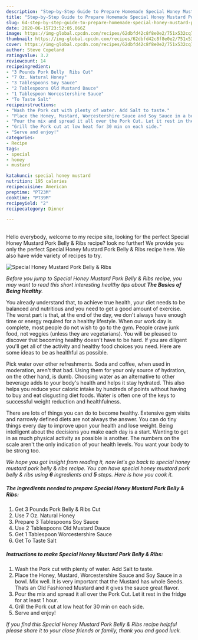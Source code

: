 ```yaml
---
description: "Step-by-Step Guide to Prepare Homemade Special Honey Mustard Pork Belly &amp;amp; Ribs"
title: "Step-by-Step Guide to Prepare Homemade Special Honey Mustard Pork Belly &amp;amp; Ribs"
slug: 64-step-by-step-guide-to-prepare-homemade-special-honey-mustard-pork-belly-and-amp-ribs
date: 2020-06-15T23:52:05.066Z
image: https://img-global.cpcdn.com/recipes/62dbfd42c8f8e0e2/751x532cq70/special-honey-mustard-pork-belly-ribs-recipe-main-photo.jpg
thumbnail: https://img-global.cpcdn.com/recipes/62dbfd42c8f8e0e2/751x532cq70/special-honey-mustard-pork-belly-ribs-recipe-main-photo.jpg
cover: https://img-global.cpcdn.com/recipes/62dbfd42c8f8e0e2/751x532cq70/special-honey-mustard-pork-belly-ribs-recipe-main-photo.jpg
author: Steve Copeland
ratingvalue: 3.2
reviewcount: 14
recipeingredient:
- "3 Pounds Pork Belly  Ribs Cut"
- "7 Oz. Natural Honey"
- "3 Tablespoons Soy Sauce"
- "2 Tablespoons Old Mustard Dauce"
- "1 Tablespoon Worcestershire Sauce"
- "To Taste Salt"
recipeinstructions:
- "Wash the Pork cut with plenty of water. Add Salt to taste."
- "Place the Honey, Mustard, Worcestershire Sauce and Soy Sauce in a bowl. Mix well. It is very important that the Mustard has whole Seeds. Thats an Old Fashioned Mustard and it gives the sauce great flavor."
- "Pour the mix and spread it all over the Pork Cut. Let it rest in the fridge for at least 1 hour."
- "Grill the Pork cut at low heat for 30 min on each side."
- "Serve and enjoy!"
categories:
- Recipe
tags:
- special
- honey
- mustard

katakunci: special honey mustard 
nutrition: 195 calories
recipecuisine: American
preptime: "PT23M"
cooktime: "PT39M"
recipeyield: "2"
recipecategory: Dinner

---
```

<br>
Hello everybody, welcome to my recipe site, looking for the perfect Special Honey Mustard Pork Belly &amp; Ribs recipe? look no further! We provide you only the perfect Special Honey Mustard Pork Belly &amp; Ribs recipe here. We also have wide variety of recipes to try.
<br>


![Special Honey Mustard Pork Belly &amp; Ribs](https://img-global.cpcdn.com/recipes/62dbfd42c8f8e0e2/751x532cq70/special-honey-mustard-pork-belly-ribs-recipe-main-photo.jpg)

<i>Before you jump to Special Honey Mustard Pork Belly &amp; Ribs recipe, you may want to read this short interesting healthy tips about <strong>The Basics of Being Healthy</strong>.</i>

You already understand that, to achieve true health, your diet needs to be balanced and nutritious and you need to get a good amount of exercise. The worst part is that, at the end of the day, we don't always have enough time or energy required for a healthy lifestyle. When our work day is complete, most people do not wish to go to the gym. People crave junk food, not veggies (unless they are vegetarians). You will be pleased to discover that becoming healthy doesn't have to be hard. If you are diligent you'll get all of the activity and healthy food choices you need. Here are some ideas to be as healthful as possible.

Pick water over other refreshments. Soda and coffee, when used in moderation, aren't that bad. Using them for your only source of hydration, on the other hand, is dumb. Choosing water as an alternative to other beverage adds to your body's health and helps it stay hydrated. This also helps you reduce your caloric intake by hundreds of points without having to buy and eat disgusting diet foods. Water is often one of the keys to successful weight reduction and healthfulness.

There are lots of things you can do to become healthy. Extensive gym visits and narrowly defined diets are not always the answer. You can do tiny things every day to improve upon your health and lose weight. Being intelligent about the decisions you make each day is a start. Wanting to get in as much physical activity as possible is another. The numbers on the scale aren't the only indication of your health levels. You want your body to be strong too. 


<i>We hope you got insight from reading it, now let's go back to special honey mustard pork belly &amp; ribs recipe. You can have special honey mustard pork belly &amp; ribs using <strong>6</strong> ingredients and <strong>5</strong> steps. Here is how you cook it.
</i>

##### The ingredients needed to prepare Special Honey Mustard Pork Belly &amp; Ribs:

1. Get 3 Pounds Pork Belly &amp; Ribs Cut
1. Use 7 Oz. Natural Honey
1. Prepare 3 Tablespoons Soy Sauce
1. Use 2 Tablespoons Old Mustard Dauce
1. Get 1 Tablespoon Worcestershire Sauce
1. Get To Taste Salt


##### Instructions to make Special Honey Mustard Pork Belly &amp; Ribs:

1. Wash the Pork cut with plenty of water. Add Salt to taste.
1. Place the Honey, Mustard, Worcestershire Sauce and Soy Sauce in a bowl. Mix well. It is very important that the Mustard has whole Seeds. Thats an Old Fashioned Mustard and it gives the sauce great flavor.
1. Pour the mix and spread it all over the Pork Cut. Let it rest in the fridge for at least 1 hour.
1. Grill the Pork cut at low heat for 30 min on each side.
1. Serve and enjoy!


<i>If you find this Special Honey Mustard Pork Belly &amp; Ribs recipe helpful please share it to your close friends or family, thank you and good luck.</i>
